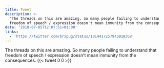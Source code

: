 ```yaml
---
title: Tweet
description: >-
  "The threads on this are amazing. So many people failing to understand that
  freedom of speech / expression doesn't mean immunity from the consequences. "
date: '2018-07-05T12:07:51+01:00'
links:
  - 'https://twitter.com/brxpug/status/1014417257945018368'
---
```

The threads on this are amazing. So many people failing to understand that freedom of speech / expression doesn't mean immunity from the consequences. 
      {{< tweet 0 0 >}}
    
